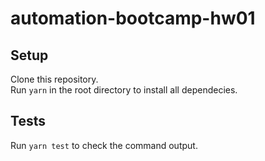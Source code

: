 # automation-bootcamp-hw01

## Setup
Clone this repository.   
Run `yarn` in the root directory to install all dependecies.    

## Tests
Run `yarn test` to check the command output.

